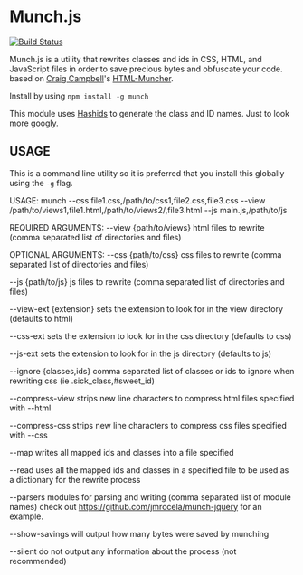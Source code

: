 # Munch.js

[![Build Status](https://travis-ci.org/jmrocela/munchjs.png?branch=master)](https://travis-ci.org/jmrocela/munchjs)

Munch.js is a utility that rewrites classes and ids in CSS, HTML, and JavaScript files in order to save precious bytes and obfuscate your code. based on [Craig Campbell](http://www.craigiam.com/)'s [HTML-Muncher](http://htmlmuncher.com).

Install by using `npm install -g munch`

This module uses [Hashids](https://npmjs.org/package/hashids) to generate the class and ID names. Just to look more googly.

## USAGE
This is a command line utility so it is preferred that you install this globally using the `-g` flag.


USAGE:
munch --css file1.css,/path/to/css1,file2.css,file3.css --view /path/to/views1,file1.html,/path/to/views2/,file3.html --js main.js,/path/to/js

REQUIRED ARGUMENTS:
--view {path/to/views}       html files to rewrite (comma separated list of directories and files)

OPTIONAL ARGUMENTS:
--css {path/to/css}          css files to rewrite (comma separated list of directories and files)

--js {path/to/js}            js files to rewrite (comma separated list of directories and files)

--view-ext {extension}       sets the extension to look for in the view directory (defaults to html)

--css-ext                    sets the extension to look for in the css directory (defaults to css)

--js-ext                     sets the extension to look for in the js directory (defaults to js)

--ignore {classes,ids}       comma separated list of classes or ids to ignore when rewriting css (ie .sick_class,#sweet_id)

--compress-view              strips new line characters to compress html files specified with --html

--compress-css               strips new line characters to compress css files specified with --css

--map                        writes all mapped ids and classes into a file specified

--read                       uses all the mapped ids and classes in a specified file to be used as
                             a dictionary for the rewrite process

--parsers                    modules for parsing and writing (comma separated list of module names)
                             check out https://github.com/jmrocela/munch-jquery for an example.

--show-savings               will output how many bytes were saved by munching

--silent                     do not output any information about the process (not recommended)